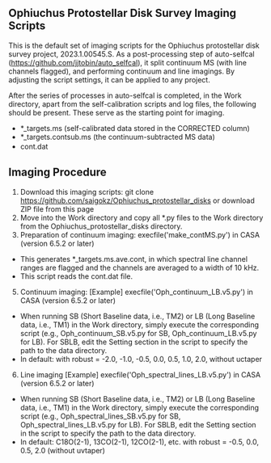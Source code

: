 ## Ophiuchus Protostellar Disk Survey Imaging Scripts
This is the default set of imaging scripts for the Ophiuchus protostellar disk survey project, 2023.1.00545.S.
As a post-processing step of auto-selfcal (https://github.com/jjtobin/auto_selfcal), it split continuum MS (with line channels flagged), and performing continuum and line imagings. By adjusting the script settings, it can be applied to any project.

After the series of processes in auto-selfcal is completed, in the Work directory, apart from the self-calibration scripts and log files, the following should be present. These serve as the starting point for imaging.
- *_targets.ms (self-calibrated data stored in the CORRECTED column)
- *_targets.contsub.ms (the continuum-subtracted MS data)
- cont.dat　

## Imaging Procedure
1. Download this imaging scripts: git clone https://github.com/saigokz/Ophiuchus_protostellar_disks    or download ZIP file from this page
2. Move into the Work directory and copy all *.py files to the Work directory from the Ophiuchus_protostellar_disks directory.
3. Preparation of continuum imaging: execfile('make_contMS.py')  in CASA (version 6.5.2 or later)
- This generates *_targets.ms.ave.cont, in which spectral line channel ranges are flagged and the channels are averaged to a width of 10 kHz.
- This script reads the cont.dat file.
5. Continuum imaging: [Example] execfile('Oph_continuum_LB.v5.py')  in CASA (version 6.5.2 or later)
- When running SB (Short Baseline data, i.e., TM2) or LB (Long Baseline data, i.e., TM1) in the Work directory, simply execute the corresponding script (e.g., Oph_continuum_SB.v5.py for SB, Oph_continuum_LB.v5.py for LB). For SBLB, edit the Setting section in the script to specify the path to the data directory.
- In default: with robust = -2.0, -1.0, -0.5, 0.0, 0.5, 1.0, 2.0,  without uctaper
6. Line imaging [Example] execfile('Oph_spectral_lines_LB.v5.py')  in CASA (version 6.5.2 or later)
- When running SB (Short Baseline data, i.e., TM2) or LB (Long Baseline data, i.e., TM1) in the Work directory, simply execute the corresponding script (e.g., Oph_spectral_lines_SB.v5.py for SB, Oph_spectral_lines_LB.v5.py for LB). For SBLB, edit the Setting section in the script to specify the path to the data directory.
- In default: C18O(2-1), 13CO(2-1), 12CO(2-1), etc. with robust = -0.5, 0.0, 0.5, 2.0 (without uvtaper)
